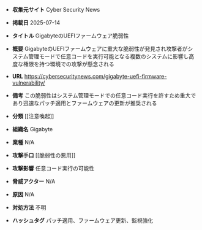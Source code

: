 - **収集元サイト**
Cyber Security News

- **掲載日**
2025-07-14

- **タイトル**
GigabyteのUEFIファームウェア脆弱性

- **概要**
GigabyteのUEFIファームウェアに重大な脆弱性が発見され攻撃者がシステム管理モードで任意コードを実行可能となる複数のシステムに影響し高度な権限を持つ環境での攻撃が懸念される

- **URL**
https://cybersecuritynews.com/gigabyte-uefi-firmware-vulnerability/

- **備考**
この脆弱性はシステム管理モードでの任意コード実行を許すため重大であり迅速なパッチ適用とファームウェアの更新が推奨される

- **分類**
[[注意喚起]]

- **組織名**
Gigabyte

- **業種**
N/A

- **攻撃手口**
[[脆弱性の悪用]]

- **攻撃影響**
任意コード実行の可能性

- **脅威アクター**
N/A

- **原因**
N/A

- **対処方法**
不明

- **ハッシュタグ**
パッチ適用、ファームウェア更新、監視強化
